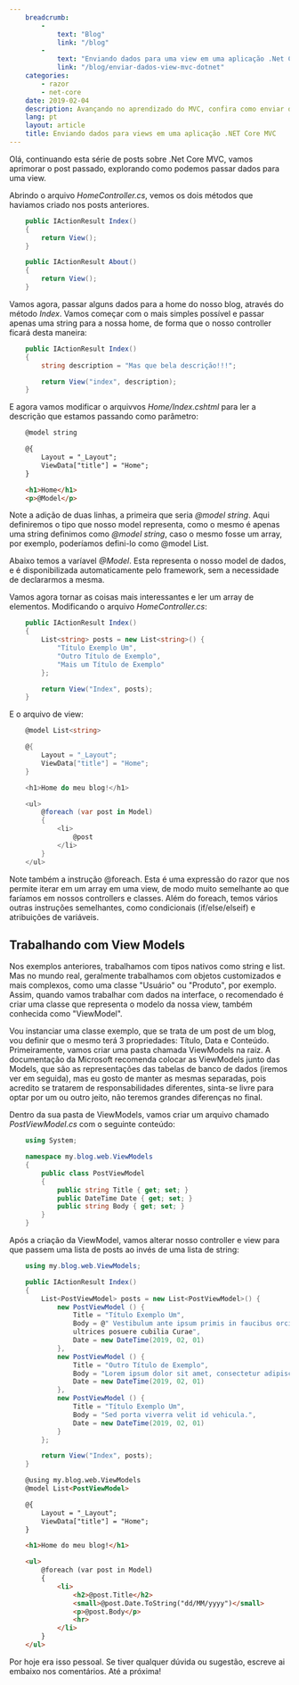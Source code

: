 ```yaml
---
    breadcrumb:
        -
            text: "Blog"
            link: "/blog"
        -
            text: "Enviando dados para uma view em uma aplicação .Net Core MVC"
            link: "/blog/enviar-dados-view-mvc-dotnet"
    categories:
        - razor
        - net-core
    date: 2019-02-04
    description: Avançando no aprendizado do MVC, confira como enviar dados de controller para uma view em uma aplicação .Net Core MVC
    lang: pt
    layout: article
    title: Enviando dados para views em uma aplicação .NET Core MVC
---
```


Olá, continuando esta série de posts sobre .Net Core MVC, vamos aprimorar o post passado, explorando como podemos passar dados para uma view.

Abrindo o arquivo *HomeController.cs*, vemos os dois métodos que haviamos criado nos posts anteriores.

```c#
    public IActionResult Index()
    {
        return View();
    }

    public IActionResult About()
    {
        return View();
    }
```

Vamos agora, passar alguns dados para a home do nosso blog, através do método *Index*. Vamos começar com o mais simples possível e passar apenas uma string para a nossa home, de forma que o nosso controller ficará desta maneira:

```c#
    public IActionResult Index()
    {
        string description = "Mas que bela descrição!!!";

        return View("index", description);
    }
```

E agora vamos modificar o arquivvos *Home/Index.cshtml* para ler a descrição que estamos passando como parâmetro:

```html
    @model string

    @{
        Layout = "_Layout";
        ViewData["title"] = "Home";
    }

    <h1>Home</h1>
    <p>@Model</p>
```

Note a adição de duas linhas, a primeira que seria *@model string*. Aqui definiremos o tipo que nosso model representa, como o mesmo é apenas uma string definimos como *@model string*, caso o mesmo fosse um array, por exemplo, poderíamos defini-lo como @model List<string>.

Abaixo temos a varíavel *@Model*. Esta representa o nosso model de dados, e é disponibilizada automaticamente pelo framework, sem a necessidade de declararmos a mesma.

Vamos agora tornar as coisas mais interessantes e ler um array de elementos. Modificando o arquivo *HomeController.cs*:

```c#
    public IActionResult Index()
    {
        List<string> posts = new List<string>() {
            "Título Exemplo Um",
            "Outro Título de Exemplo",
            "Mais um Título de Exemplo"
        };

        return View("Index", posts);
    }
```

E o arquivo de view:

```c#
    @model List<string>

    @{
        Layout = "_Layout";
        ViewData["title"] = "Home";
    }

    <h1>Home do meu blog!</h1>

    <ul>
        @foreach (var post in Model)
        {
            <li>
                @post
            </li>
        }
    </ul>
```

Note também a instrução @foreach. Esta é uma expressão do razor que nos permite iterar em um array em uma view, de modo muito semelhante ao que faríamos em nossos controllers e classes. Além do foreach, temos vários outras instruções semelhantes, como condicionais (if/else/elseif) e atribuições de variáveis.

## Trabalhando com View Models

Nos exemplos anteriores, trabalhamos com tipos nativos como string e list. Mas no mundo real, geralmente trabalhamos com objetos customizados e mais complexos, como uma classe "Usuário" ou "Produto", por exemplo. Assim, quando vamos trabalhar com dados na interface, o recomendado é criar uma classe que representa o modelo da nossa view, também conhecida como "ViewModel".

Vou instanciar uma classe exemplo, que se trata de um post de um blog, vou definir que o mesmo terá 3 propriedades: Título, Data e Conteúdo. Primeiramente, vamos criar uma pasta chamada ViewModels na raiz. A documentação da Microsoft recomenda colocar as ViewModels junto das Models, que são as representações das tabelas de banco de dados (iremos ver em seguida), mas eu gosto de manter as mesmas separadas, pois acredito se tratarem de responsabilidades diferentes, sinta-se livre para optar por um ou outro jeito, não teremos grandes diferenças no final.

Dentro da sua pasta de ViewModels, vamos criar um arquivo chamado *PostViewModel.cs* com o seguinte conteúdo:

```c#
    using System;

    namespace my.blog.web.ViewModels
    {
        public class PostViewModel
        {
            public string Title { get; set; }
            public DateTime Date { get; set; }
            public string Body { get; set; }
        }
    }
```

Após a criação da ViewModel, vamos alterar nosso controller e view para que passem uma lista de posts ao invés de uma lista de string:

```c#
    using my.blog.web.ViewModels;
```

```c#
    public IActionResult Index()
    {
        List<PostViewModel> posts = new List<PostViewModel>() {
            new PostViewModel () {
                Title = "Título Exemplo Um",
                Body = @" Vestibulum ante ipsum primis in faucibus orci luctus et 
                ultrices posuere cubilia Curae",
                Date = new DateTime(2019, 02, 01)
            },
            new PostViewModel () {
                Title = "Outro Título de Exemplo",
                Body = "Lorem ipsum dolor sit amet, consectetur adipiscing elit.",
                Date = new DateTime(2019, 02, 01)
            },
            new PostViewModel () {
                Title = "Título Exemplo Um",
                Body = "Sed porta viverra velit id vehicula.",
                Date = new DateTime(2019, 02, 01)
            }
        };

        return View("Index", posts);
    }
```


```html
    @using my.blog.web.ViewModels
    @model List<PostViewModel>

    @{
        Layout = "_Layout";
        ViewData["title"] = "Home";
    }

    <h1>Home do meu blog!</h1>

    <ul>
        @foreach (var post in Model)
        {
            <li>
                <h2>@post.Title</h2>
                <small>@post.Date.ToString("dd/MM/yyyy")</small>
                <p>@post.Body</p>
                <hr>
            </li>
        }
    </ul>
```

Por hoje era isso pessoal. Se tiver qualquer dúvida ou sugestão, escreve ai embaixo nos comentários. Até a próxima!